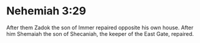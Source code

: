 # Nehemiah 3:29

After them Zadok the son of Immer repaired opposite his own house. After him Shemaiah the son of Shecaniah, the keeper of the East Gate, repaired.
